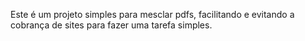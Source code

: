 Este é um projeto simples para mesclar pdfs, facilitando e evitando a cobrança de sites para fazer uma tarefa simples.
